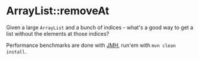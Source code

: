 # ArrayList::removeAt

Given a large `ArrayList` and a bunch of indices - what's a good way to get a list without the elements at those indices?

Performance benchmarks are done with [JMH](http://openjdk.java.net/projects/code-tools/jmh/), run'em with `mvn clean install`.
